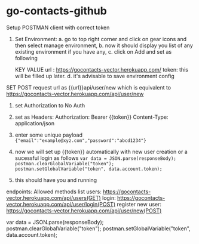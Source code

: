 # go-contacts-github





Setup POSTMAN client with correct token


  1. Set Environment:
    a. go to top right corner and click on gear icons and then select manage environment,
    b. now it should display you list of any existing environment if you have any,
    c. click on Add and set as following

      KEY     VALUE
      url :   https://gocontacts-vector.herokuapp.com/
      token:  <empty> this will be filled up later.
      d. it's advisable to save environment config 
  
  SET POST request url as {{url}}api/user/new which is equivalent to https://gocontacts-vector.herokuapp.com/api/user/new
  1. set Authorization to  No Auth 
  2. set as Headers:
      Authorization: Bearer {{token}}
      Content-Type: application/json
      
  3. enter some unique payload `{"email":"example@xyz.com","password":"abcd1234"}`
  4. now we will set up {{token}} automatically with new user creation or a sucessful login as follows
    ```
    var data = JSON.parse(responseBody);
    postman.clearGlobalVariable("token");
    postman.setGlobalVariable("token", data.account.token);
    ```
  5. this should have you and running
  
  

endpoints: Allowed methods
list users: https://gocontacts-vector.herokuapp.com/api/users(GET)
login: https://gocontacts-vector.herokuapp.com/api/user/login(POST)
register new user: https://gocontacts-vector.herokuapp.com/api/user/new(POST)



  
  var data = JSON.parse(responseBody);
  postman.clearGlobalVariable("token");
  postman.setGlobalVariable("token", data.account.token);
